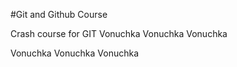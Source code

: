 #Git and Github Course

Crash course for GIT
Vonuchka
Vonuchka
Vonuchka

Vonuchka
Vonuchka
Vonuchka
